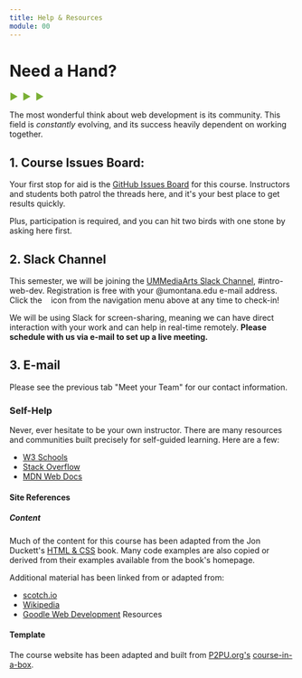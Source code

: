```yaml
---
title: Help & Resources
module: 00
---
```


# Need a Hand?
<span style="color: #79AF33; font-size: medium; font-weight: bold">▶ &nbsp;▶  &nbsp;▶</span>

The most wonderful think about web development is its community. This field is *constantly* evolving, and its success heavily dependent on working together.

## 1. Course Issues Board:
Your first stop for aid is the [GitHub Issues Board](https://github.com/Media-Ed-Online/intro-web-dev/issues) for this course. Instructors and students both patrol the threads here, and it's your best place to get results quickly.

Plus, participation is required, and you can hit two birds with one stone by asking here first.

## 2. Slack Channel
This semester, we will be joining the [UMMediaArts Slack Channel](http://mediaarts.slack.com/), #intro-web-dev. Registration is free with your @umontana.edu e-mail address. Click the &nbsp;<a href="http://ummediaarts.slack.com/"><i class="fa fa-slack"></i></a>&nbsp; icon from the navigation menu above at any time to check-in!

We will be using Slack for screen-sharing, meaning we can have direct interaction with your work and can help in real-time remotely. **Please schedule with us via e-mail to set up a live meeting.**


## 3. E-mail
Please see the previous tab "Meet your Team" for our contact information.


### Self-Help
Never, ever hesitate to be your own instructor. There are many resources and communities built precisely for self-guided learning. Here are a few:
- [W3 Schools](https://www.w3schools.com/)
- [Stack Overflow](https://stackoverflow.com/)
- [MDN Web Docs](https://developer.mozilla.org/en-US/docs/Learn)

#### Site References
##### Content
Much of the content for this course has been adapted from the Jon Duckett's [HTML & CSS](http://www.htmlandcssbook.com/) book. Many code examples are also copied or derived from their examples available from the book's homepage.

Additional material has been linked from or adapted from:
- [scotch.io](https://scotch.io/)
- [Wikipedia](https://wikipedia.org)
- [Goodle Web Development](https://developers.google.com/web/) Resources

#### Template
The course website has been adapted and built from [P2PU.org's](http://howto.p2pu.org/) [course-in-a-box](https://github.com/p2pu/course-in-a-box/).
